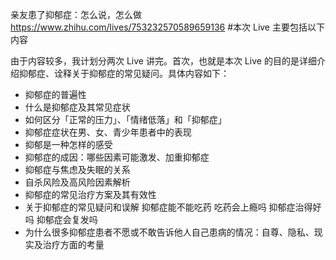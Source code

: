 亲友患了抑郁症：怎么说，怎么做
https://www.zhihu.com/lives/753232570589659136
#本次 Live 主要包括以下内容

由于内容较多，我计划分两次 Live 讲完。首次，也就是本次 Live 的目的是详细介绍抑郁症、诠释关于抑郁症的常见疑问。具体内容如下：
* 抑郁症的普遍性
* 什么是抑郁症及其常见症状
* 如何区分「正常的压力」、「情绪低落」和「抑郁症」
* 抑郁症症状在男、女、青少年患者中的表现
* 抑郁是一种怎样的感受
* 抑郁症的成因：哪些因素可能激发、加重抑郁症
* 抑郁症与焦虑及失眠的关系
* 自杀风险及高风险因素解析
* 抑郁症的常见治疗方案及其有效性
* 关于抑郁症的常见疑问和误解
  抑郁症能不能吃药
  吃药会上瘾吗
  抑郁症治得好吗
  抑郁症会复发吗
* 为什么很多抑郁症患者不愿或不敢告诉他人自己患病的情况：自尊、隐私、现实及治疗方面的考量